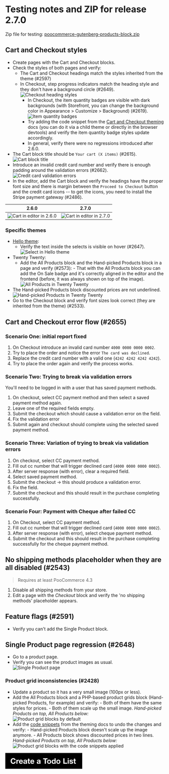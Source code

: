 # Testing notes and ZIP for release 2.7.0

Zip file for testing: [poocommerce-gutenberg-products-block.zip](https://github.com/poocommerce/poocommerce-gutenberg-products-block/files/4747000/poocommerce-gutenberg-products-block.zip)

## Cart and Checkout styles

-   Create pages with the Cart and Checkout blocks.
-   Check the styles of both pages and verify:
    -   The Cart and Checkout headings match the styles inherited from the theme (#2597)
    -   In Checkout, step progress indicators match the heading style and they don't have a background circle (#2649).
        ![Checkout heading styles](https://user-images.githubusercontent.com/3616980/84032118-1e327300-a997-11ea-8c06-363ac2bd78b3.png)
        -   In Checkout, the item quantity badges are visible with dark backgrounds (with Storefront, you can change the background color in Appearance > Customize > Background) (#2619). \
            ![Item quantity badges](https://user-images.githubusercontent.com/3616980/84031988-ed523e00-a996-11ea-8545-339111e31f5f.png)
        -   Try adding the code snippet from the [Cart and Checkout theming](../../../designers/theming/cart-and-checkout.md#item-quantity-badge) docs (you can do it via a child theme or directly in the browser devtools) and verify the item quantity badge styles update accordingly.
        -   In general, verify there were no regressions introduced after 2.6.0.
-   The Cart block title should be `Your cart (X items)` (#2615). \
    ![Cart block title](https://user-images.githubusercontent.com/3616980/84032294-66ea2c00-a997-11ea-8d6d-929668cb702b.png)
-   Introduce an invalid credit card number and verify there is enough padding around the validation errors (#2662). \
    ![Credit card validation errors](https://user-images.githubusercontent.com/3616980/84011799-f0d5cd00-a976-11ea-8cb2-a7e7ef38b0b0.png)
-   In the editor, add the Cart block and verify the headings have the proper font size and there is margin between the `Proceed to Checkout` button and the credit card icons -- to get the icons, you need to install the Stripe payment gateway (#2486).

| 2.6.0                                                                                                                           | 2.7.0                                                                                                                           |
| ------------------------------------------------------------------------------------------------------------------------------- | ------------------------------------------------------------------------------------------------------------------------------- |
| ![Cart in editor in 2.6.0](https://user-images.githubusercontent.com/3616980/81926566-71a4e180-95e2-11ea-8c43-7a5064831e5b.png) | ![Cart in editor in 2.7.0](https://user-images.githubusercontent.com/3616980/81926959-24753f80-95e3-11ea-8cd4-6374ff3870ce.png) |

### Specific themes

-   [Hello theme](https://elementor.com/hello-theme/):
    -   Verify the text inside the selects is visible on hover (#2647). \
        ![Select in Hello theme](https://user-images.githubusercontent.com/3616980/84032650-f4c61700-a997-11ea-969d-6427d1e221bb.png)
-   Twenty Twenty:
    -   Add the All Products block and the Hand-picked Products block in a page and verify (#2573): - That with the All Products block you can add the On Sale badge and it's correctly aligned in the editor and the frontend (before, it was always shown on top of the image). \
        ![All Products in Twenty Twenty](https://user-images.githubusercontent.com/3616980/83013870-fef22800-a01d-11ea-8ea8-21229285d10a.png)
-   The Hand-picked Products block discounted prices are not underlined. \
    ![Hand-picked Products in Twenty Twenty](https://user-images.githubusercontent.com/3616980/83013599-8e4b0b80-a01d-11ea-88ab-a1537110c4e2.png)
-   Go to the Checkout block and verify font sizes look correct (they are inherited from the theme) (#2533).

## Cart and Checkout error flow (#2655)

### Scenario One: initial report fixed

1. On Checkout introduce an invalid card number `4000 0000 0000 0002`.
2. Try to place the order and notice the error `The card was declined`.
3. Replace the credit card number with a valid one (`4242 4242 4242 4242`).
4. Try to place the order again and verify the process works.

### Scenario Two: Trying to break via validation errors

You'll need to be logged in with a user that has saved payment methods.

1. On checkout, select CC payment method and then select a saved payment method again.
2. Leave one of the required fields empty.
3. Submit the checkout which should cause a validation error on the field.
4. Fix the validation error
5. Submit again and checkout should complete using the selected saved payment method.

### Scenario Three: Variation of trying to break via validation errors

1. On checkout, select CC payment method.
2. Fill out cc number that will trigger declined card (`4000 0000 0000 0002`).
3. After server response (with error), clear a required field.
4. Select saved payment method.
5. Submit the checkout -> this should produce a validation error.
6. Fix the field.
7. Submit the checkout and this should result in the purchase completing successfully.

### Scenario Four: Payment with Cheque after failed CC

1. On Checkout, select CC payment method.
2. Fill out cc number that will trigger declined card (`4000 0000 0000 0002`).
3. After server response (with error), select cheque payment method.
4. Submit the checkout and this should result in the purchase completing successfully for the cheque payment method.

## No shipping methods placeholder when they are all disabled (#2543)

> Requires at least PooCommerce 4.3

1. Disable all shipping methods from your store.
2. Edit a page with the _Checkout_ block and verify the 'no shipping methods' placeholder appears.

## Feature flags (#2591)

-   Verify you can't add the Single Product block.

## Single Product page regression (#2648)

-   Go to a product page.
-   Verify you can see the product images as usual. \
    ![Single Product page](https://user-images.githubusercontent.com/3616980/84032892-4f5f7300-a998-11ea-9f2d-f2d0e57860c9.png)

### Product grid inconsistencies (#2428)

-   Update a product so it has a very small image (100px or less).
-   Add the All Products block and a PHP-based product grids block (Hand-picked Products, for example) and verify: - Both of them have the same styles for prices. - Both of them scale up the small image.
    _Hand-picked Products on top, All Products below:_ \
    ![Product grid blocks by default](https://user-images.githubusercontent.com/3616980/83166453-3d1b4480-a10f-11ea-813f-2515b26dedac.png)
-   Add the [code snippets](../../../designers/theming/product-grid-270.md#product-grid-blocks-style-update-in-270) from the theming docs to undo the changes and verify: - Hand-picked Products block doesn't scale up the image anymore. - All Products block shows discounted prices in two lines.
    _Hand-picked Products on top, All Products below:_ \
    ![Product grid blocks with the code snippets applied](https://user-images.githubusercontent.com/3616980/83164436-828a4280-a10c-11ea-81c1-b9a62cdf52b5.png)

[![Create Todo list](https://raw.githubusercontent.com/senadir/todo-my-markdown/master/public/github-button.svg?sanitize=true)](https://git-todo.netlify.app/create)
